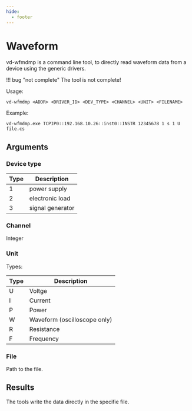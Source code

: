 ```yaml
---
hide:
  - footer
---
```



# Waveform 

vd-wfmdmp is a command line tool, to directly read waveform data from a device using the generic drivers.

!!! bug "not complete"
    The tool is not complete!

Usage:
```
vd-wfmdmp <ADDR> <DRIVER_ID> <DEV_TYPE> <CHANNEL> <UNIT> <FILENAME>
```

Example:
```
vd-wfmdmp.exe TCPIP0::192.168.10.26::inst0::INSTR 12345678 1 s 1 U file.cs
```

## Arguments

### Device type

| Type      | Description                               |
| --------- | ----------------------------------------- |
| 1         | power supply                              |
| 2         | electronic load                           |
| 3         | signal generator                          |

### Channel

Integer

### Unit

Types:

| Type      | Description                               |
| --------- | ----------------------------------------- |
| U         | Voltge                                    |
| I         | Current                                   |
| P         | Power                                     |
| W         | Waveform (oscilloscope  only)             |
| R         | Resistance                                |
| F         | Frequency                                 |

### File

Path to the file.

## Results

The tools write the data directly in the specifie file.